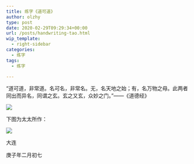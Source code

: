 ```yaml
---
title: 练字《道可道》
author: olzhy
type: post
date: 2020-02-29T09:29:34+00:00
url: /posts/handwriting-tao.html
wip_template:
  - right-sidebar
categories:
  - 练字
tags:
  - 练字

---
```

“道可道，非常道。名可名，非常名。无，名天地之始；有，名万物之母。此两者同出而异名，同谓之玄。玄之又玄，众妙之门。”——《道德经》

<img class="aligncenter" src="/wp-content/uploads/2020/02/tao.jpeg" />

下图为太太所作：
  
<img class="aligncenter" src="/wp-content/uploads/2020/02/tao-jane.jpeg" />

大连
  
庚子年二月初七